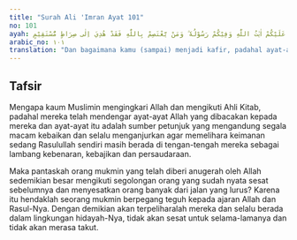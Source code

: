 ```yaml
---
title: "Surah Ali 'Imran Ayat 101"
no: 101
ayah: وَكَيْفَ تَكْفُرُوْنَ وَاَنْتُمْ تُتْلٰى عَلَيْكُمْ اٰيٰتُ اللّٰهِ وَفِيْكُمْ رَسُوْلُهٗ ۗ وَمَنْ يَّعْتَصِمْ بِاللّٰهِ فَقَدْ هُدِيَ اِلٰى صِرَاطٍ مُّسْتَقِيْمٍ ࣖ
arabic_no: ١٠١
translation: "Dan bagaimana kamu (sampai) menjadi kafir, padahal ayat-ayat Allah dibacakan kepada kamu, dan Rasul-Nya (Muhammad) pun berada di tengah-tengah kamu? Barangsiapa berpegang teguh kepada (agama) Allah, maka sungguh, dia diberi petunjuk kepada jalan yang lurus."
---
```


## Tafsir

Mengapa kaum Muslimin mengingkari Allah dan mengikuti Ahli Kitab, padahal mereka telah mendengar ayat-ayat Allah yang dibacakan kepada mereka dan ayat-ayat itu adalah sumber petunjuk yang mengandung segala macam kebaikan dan selalu menganjurkan agar memelihara keimanan sedang Rasulullah sendiri masih berada di tengan-tengah mereka sebagai lambang kebenaran, kebajikan dan persaudaraan.

Maka pantaskah orang mukmin yang telah diberi anugerah oleh Allah sedemikian besar mengikuti segolongan orang yang sudah nyata sesat sebelumnya dan menyesatkan orang banyak dari jalan yang lurus? Karena itu hendaklah seorang mukmin berpegang teguh kepada ajaran Allah dan Rasul-Nya. Dengan demikian akan terpeliharalah mereka dan selalu berada dalam lingkungan hidayah-Nya, tidak akan sesat untuk selama-lamanya dan tidak akan merasa takut.